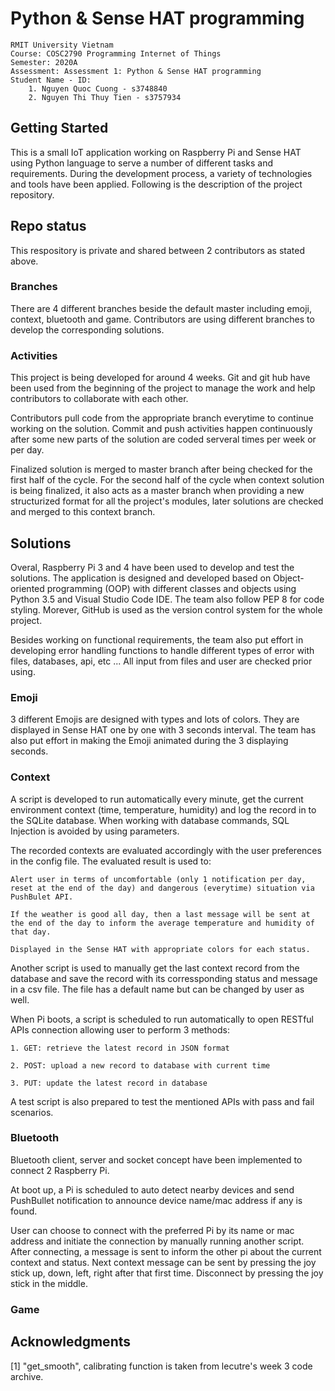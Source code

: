 # Python & Sense HAT programming
``` 
RMIT University Vietnam
Course: COSC2790 Programming Internet of Things
Semester: 2020A
Assessment: Assessment 1: Python & Sense HAT programming
Student Name - ID: 
    1. Nguyen Quoc Cuong - s3748840
    2. Nguyen Thi Thuy Tien - s3757934
```
## Getting Started

This is a small IoT application working on Raspberry Pi and Sense HAT using Python language to serve a number of different tasks and requirements. During the development process, a variety of technologies and tools have been applied. Following is the description of the project repository.

## Repo status

This respository is private and shared between 2 contributors as stated above.

### Branches

There are 4 different branches beside the default master including emoji, context, bluetooth and game. Contributors are using different branches to develop the corresponding solutions. 

### Activities

This project is being developed for around 4 weeks. Git and git hub have been used from the beginning of the project to manage the work and help contributors to collaborate with each other. 

Contributors pull code from the appropriate branch everytime to continue working on the solution. Commit and push activities happen continuously after some new parts of the solution are coded serveral times per week or per day.

Finalized solution is merged to master branch after being checked for the first half of the cycle. 
For the second half of the cycle when context solution is being finalized, it also acts as a master branch when providing a new structurized format for all the project's modules, later solutions are checked and merged to this context branch. 

## Solutions

Overal, Raspberry Pi 3 and 4 have been used to develop and test the solutions. The application is designed and developed based on Object-oriented programming (OOP) with different classes and objects using Python 3.5 and Visual Studio Code IDE. The team also follow PEP 8 for code styling. Morever, GitHub is used as the version control system for the whole project. 

Besides working on functional requirements, the team also put effort in developing error handling functions to handle different types of error with files, databases, api, etc ... All input from files and user are checked prior using.

### Emoji

3 different Emojis are designed with types and lots of colors. They are displayed in Sense HAT one by one with 3 seconds interval. The team has also put effort in making the Emoji animated during the 3 displaying seconds.

### Context 

A script is developed to run automatically every minute, get the current environment context (time, temperature, humidity) and log the record in to the SQLite database. When working with database commands, SQL Injection is avoided by using parameters.

The recorded contexts are evaluated accordingly with the user preferences in the config file. The evaluated result is used to:

    Alert user in terms of uncomfortable (only 1 notification per day, reset at the end of the day) and dangerous (everytime) situation via PushBulet API. 

    If the weather is good all day, then a last message will be sent at the end of the day to inform the average temperature and humidity of that day.

    Displayed in the Sense HAT with appropriate colors for each status. 

Another script is used to manually get the last context record from the database and save the record with its corressponding status and message in a csv file. The file has a default name but can be changed by user as well. 

When Pi boots, a script is scheduled to run automatically to open RESTful APIs connection allowing user to perform 3 methods:

    1. GET: retrieve the latest record in JSON format

    2. POST: upload a new record to database with current time

    3. PUT: update the latest record in database
    
A test script is also prepared to test the mentioned APIs with pass and fail scenarios.

### Bluetooth

Bluetooth client, server and socket concept have been implemented to connect 2 Raspberry Pi. 

At boot up, a Pi is scheduled to auto detect nearby devices and send PushBullet notification to announce device name/mac address if any is found. 

User can choose to connect with the preferred Pi by its name or mac address and initiate the connection by manually running another script. After connecting, a message is sent to inform the other pi about the current context and status. Next context message can be sent by pressing the joy stick up, down, left, right after that first time. Disconnect by pressing the joy stick in the middle. 

### Game



## Acknowledgments

[1] "get_smooth", calibrating function is taken from lecutre's week 3 code archive. 

